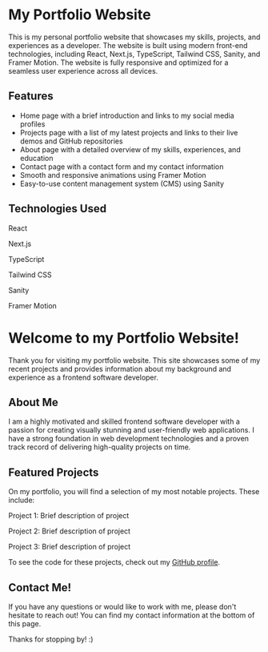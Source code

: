 # My Portfolio Website
This is my personal portfolio website that showcases my skills, projects, and experiences as a developer. The website is built using modern front-end technologies, including React, Next.js, TypeScript, Tailwind CSS, Sanity, and Framer Motion. The website is fully responsive and optimized for a seamless user experience across all devices.

## Features
- Home page with a brief introduction and links to my social media profiles
- Projects page with a list of my latest projects and links to their live demos and GitHub repositories
- About page with a detailed overview of my skills, experiences, and education
- Contact page with a contact form and my contact information
- Smooth and responsive animations using Framer Motion
- Easy-to-use content management system (CMS) using Sanity
## Technologies Used
React

Next.js

TypeScript

Tailwind CSS

Sanity

Framer Motion

# Welcome to my Portfolio Website!
Thank you for visiting my portfolio website. This site showcases some of my recent projects and provides information about my background and experience as a frontend software developer.

## About Me
I am a highly motivated and skilled frontend software developer with a passion for creating visually stunning and user-friendly web applications. I have a strong foundation in web development technologies and a proven track record of delivering high-quality projects on time.

## Featured Projects
On my portfolio, you will find a selection of my most notable projects. These include:

Project 1: Brief description of project

Project 2: Brief description of project

Project 3: Brief description of project

To see the code for these projects, check out my [GitHub profile](https://github.com/omarcasey).

## Contact Me!
If you have any questions or would like to work with me, please don't hesitate to reach out! You can find my contact information at the bottom of this page.

Thanks for stopping by! :)
